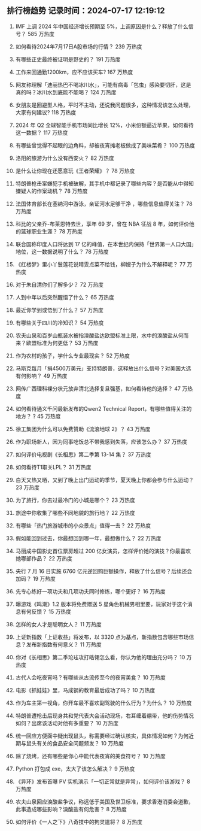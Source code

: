
## 排行榜趋势 记录时间：2024-07-17 12:19:12
  
  1. IMF 上调 2024 年中国经济增长预期至 5%，上调原因是什么？释放了什么信号？ 585 万热度
    
  2. 如何看待2024年7月17日A股市场的行情？ 239 万热度
    
  3. 有哪些正史最终被证明是野史的？ 191 万热度
    
  4. 工作来回通勤1200km，应不应该买车? 167 万热度
    
  5. 网友称理解「迪丽热巴不喝冰川水」，可能有病毒「包虫」感染要切肝，这是真的吗？冰川水到底能不能喝？ 124 万热度
    
  6. 女朋友是回避型人格，平时不主动，还说我问题很多，这种情况该怎么处理，大家有何建议? 118 万热度
    
  7. 2024 年 Q2 全球智能手机市场同比增长 12%，小米份额逼近苹果，如何看待这一数据？ 117 万热度
    
  8. 有哪些曾觉得不起眼的边角料，却被夜宵摊老板做成了美味菜肴？ 100 万热度
    
  9. 洛阳的旅游为什么没有西安火？ 82 万热度
    
  10. 是什么让你现在还愿意玩《王者荣耀》？ 78 万热度
    
  11. 特朗普枪击案嫌犯手机被破解，其手机中都记录了哪些内容？是否能从中得知嫌疑人的作案动机？ 78 万热度
    
  12. 法国体育部长在塞纳河中游泳，亲证河水足够干净 ，哪些信息值得关注？ 78 万热度
    
  13. 科比的父亲乔-布莱恩特去世，享年 69 岁，曾在 NBA 征战 8 年，如何评价他的篮球职业生涯？ 78 万热度
    
  14. 联合国称印度人口将达到 17 亿的峰值，在本世纪内保持「世界第一人口大国」地位，这一数据说明了什么？ 78 万热度
    
  15. 《红楼梦》里小丫鬟莲花说晴雯点菜不给钱，柳嫂子为什么不解释呢？ 77 万热度
    
  16. 对于朱自清你们了解多少？ 72 万热度
    
  17. 人到中年以后突然醒悟了什么？ 65 万热度
    
  18. 最近你学到或悟到了什么？ 57 万热度
    
  19. 有哪些关于四川的冷知识？ 54 万热度
    
  20. 农夫山泉和百岁山瓶装水被指溴酸盐达欧盟标准上限，水中的溴酸盐从何而来？欧盟标准为何更低？ 53 万热度
    
  21. 作为农村的孩子，学什么专业最现实？ 52 万热度
    
  22. 马斯克每月「捐4500万美元」支持特朗普，这释放出什么信号？对美国大选有何影响？ 49 万热度
    
  23. 网传广西理科裸分状元放弃清北选择复旦强基，如何看待他的选择？ 47 万热度
    
  24. 如何看待通义千问最新发布的Qwen2 Technical Report，有哪些值得关注的地方？ ? 45 万热度
    
  25. 徐工集团为什么可以免费赞助《流浪地球 2》？ 43 万热度
    
  26. 作为职场新人，因为同事吃饭总不带我感到失落，应该怎么办？ 37 万热度
    
  27. 如何评价电视剧《长相思》第二季第 13-14 集？ 37 万热度
    
  28. 如何看待T1取关LPL？ 31 万热度
    
  29. 白天又热又晒，又到了晚上出门运动的季节，夏天晚上你都会参与什么运动？ 23 万热度
    
  30. 为了旅行，你去过最冷门的小城是哪个？ 23 万热度
    
  31. 旅途中你收集了哪些不同地貌的旅行地？ 22 万热度
    
  32. 有哪些「热门旅游城市的小众景点」值得一去？ 22 万热度
    
  33. 假如能回到过去，你最想回到哪一年，最想做什么？ 22 万热度
    
  34. 马丽成中国影史首位票房超过 200 亿女演员，怎样评价她的演技？你最喜欢她哪部作品？ 22 万热度
    
  35. 央行 7 月 16 日实施 6760 亿元逆回购巨额操作，释放了什么信号？后续还会加码？ 19 万热度
    
  36. 先专心练好一项功夫和几项功夫同时修炼，哪个更好？ 16 万热度
    
  37. 曝游戏《鸣潮》1.2 版本将免费赠送 5 星角色机械男相里要，玩家对于这个消息有何反馈？ 15 万热度
    
  38. 怎样的女人才是聪明女人？ 11 万热度
    
  39. 上证新指数「上证收益」将发布，以 3320 点为基点，新指数包含哪些市场信息？发布新指数有何意义？ 11 万热度
    
  40. 你对《长相思》第二季玱玹攻打皓翎怎么看，你认为他的理由充分吗？ 10 万热度
    
  41. 古代人会吃夜宵吗？有哪些从古流传至今的夜宵美食？ 10 万热度
    
  42. 电影《抓娃娃》里，马成钢的教育最后成功了吗？ 10 万热度
    
  43. 作为车主第一视角，你开车最不喜欢副驾驶的什么行为？为什么？ 10 万热度
    
  44. 特朗普遭枪击后现身共和党代表大会活动现场，右耳缠着绷带，他的伤势情况如何？出席该活动对他有多重要？ 10 万热度
    
  45. 统一回应方便面中疑出现鼠头，称需要经过确认核实，具体情况如何？为何近期与鼠头有关的食品安全问题频发？ 10 万热度
    
  46. 除了烧烤，还有哪些是你心中能代表夜宵的美食符号？ 10 万热度
    
  47. Python 打包成 exe，太大了该怎么解决？ 9 万热度
    
  48. 《异环》发布首曝 PV 实机演示「一切正常就是异常」，如何评价该游戏？ 8 万热度
    
  49. 农夫山泉回应溴酸盐争议，称远低于美国及世卫标准，要求香港消委会道歉，此事造成哪些影响？溴酸盐有何危害？ 8 万热度
    
  50. 如何评价《一人之下》八奇技中的拘灵遣将？ 8 万热度
    